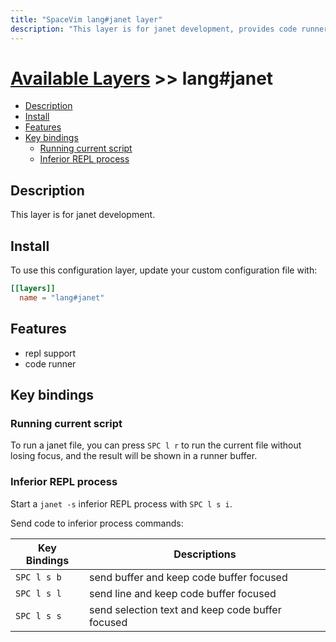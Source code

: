 ```yaml
---
title: "SpaceVim lang#janet layer"
description: "This layer is for janet development, provides code runner and repl support for janet files."
---
```


# [Available Layers](../../) >> lang#janet

<!-- vim-markdown-toc GFM -->

- [Description](#description)
- [Install](#install)
- [Features](#features)
- [Key bindings](#key-bindings)
  - [Running current script](#running-current-script)
  - [Inferior REPL process](#inferior-repl-process)

<!-- vim-markdown-toc -->

## Description

This layer is for janet development.

## Install

To use this configuration layer, update your custom configuration file with:

```toml
[[layers]]
  name = "lang#janet"
```
## Features

- repl support
- code runner

## Key bindings

### Running current script

To run a janet file, you can press `SPC l r` to run the current file without losing focus, and the result will be shown in a runner buffer.

### Inferior REPL process

Start a `janet -s` inferior REPL process with `SPC l s i`.

Send code to inferior process commands:

| Key Bindings | Descriptions                                     |
| ------------ | ------------------------------------------------ |
| `SPC l s b`  | send buffer and keep code buffer focused         |
| `SPC l s l`  | send line and keep code buffer focused           |
| `SPC l s s`  | send selection text and keep code buffer focused |
